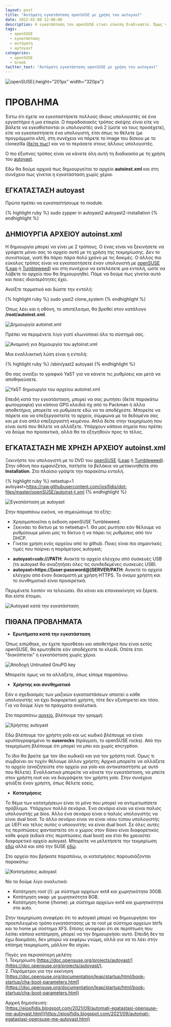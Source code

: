 ```yaml
---
layout: post
title: "Αυτόματη εγκατάσταση openSUSE με χρήση του autoyast"
date: 2022-02-08 12:00:00
description: Η εγκατάσταση του openSUSE είναι εύκολη διαδικασία. Όμως γίνεται ακόμα ευκολότερη με τη χρήση του autoyast. Γίνεται αυτόματα, χωρίς χέρια!!!
tags:
  - openSUSE
  - εγκατάσταση
  - αυτόματη
  - aytoyast
categories:
  - openSUSE
  - Greek
twitter_text: "Αυτόματη εγκατάσταση openSUSE με χρήση του autoyast"
---
```


![openSUSE](/post_images/opensuse/opensuse-logo.png "openSUSE"){:height="201px" width="320px"}

# ΠΡΟΒΛΗΜΑ

Έστω ότι έχετε να εγκαταστήσετε πολλούς ίδιους υπολογιστές σε ένα εργαστήριο ή μια εταιρία. Ο παραδοσιακός τρόπος σκέψης είναι είτε να βάλετε να εγκαθίστανται οι υπολογιστές ανά 2 (ώστε να τους προσέχετε), είτε να εγκαταστήσετε ένα υπολογιστή, έτσι όπως το θέλετε (με προγράμματα κλπ), στη συνέχεια να πάρετε το image του δίσκου με το clonezilla ([δείτε πως](https://eiosifidis.blogspot.com/2009/08/clonezilla.html)) και να το περάσετε στους άλλους υπολογιστές.

Ο πιο έξυπνος τρόπος είναι να κάνετε όλη αυτή τη διαδικασία με τη χρήση του [autoyast](https://doc.opensuse.org/projects/autoyast/).

Εδώ θα δούμε αρχικά πως δημιουργείται το αρχείο **autoinst.xml** και στη συνέχεια πως γίνεται η εγκατάσταση χωρίς χέρια.

## ΕΓΚΑΤΑΣΤΑΣΗ autoyast

Πρώτα πρέπει να εγκαταστήσουμε το module.

{% highlight ruby %}
sudo zypper in autoyast2 autoyast2-installation
{% endhighlight %}

## ΔΗΜΙΟΥΡΓΙΑ ΑΡΧΕΙΟΥ autoinst.xml

Η δημιουργία μπορεί να γίνει με 2 τρόπους. Ο ένας είναι να ξεκινήσετε να γράφετε μόνοι σας το αρχείο αυτό με τη χρήση της τεκμηρίωσης. Δεν το συνιστούμε, γιατί θα πάρει πάρα πολύ χρόνο με τις δοκιμές. Ο άλλος πιο εύκολος τρόπος είναι να εγκαταστήσετε έναν υπολογιστή με [openSUSE](https://www.opensuse.org/) ([Leap](https://get.opensuse.org/leap) ή [Tumbleweed](https://get.opensuse.org/tumbleweed)) και στη συνέχεια να εκτελέσετε μια εντολή, ώστε να λάβετε το αρχείο που θα δημιουργηθεί. Πάμε να δούμε πως γίνεται αυτό και ποιες ιδιαιτερότητες έχει.

Ανοίξτε τερματικό και δώστε την εντολή:

{% highlight ruby %}
sudo yast2 clone_system
{% endhighlight %}

Όπως λέει και η οθόνη, το αποτέλεσμα, θα βρεθεί στον κατάλογο **/root/autoinst.xml**.

![Δημιουργία autoinst.xml](/post_images/opensuse/autoyast/autoinstall-initial.png)

Πρέπει να περιμένετε λίγο γιατί κλωνοποιεί όλο το σύστημά σας.

![Αναμονή για δημιουργία του aytoinst.xml](/post_images/opensuse/autoyast/autoinstall-wait.png)

Μια εναλλακτική λύση είναι η εντολή:

{% highlight ruby %}
/sbin/yast2 autoyast
{% endhighlight %}

Θα σας ανοίξει το γραφικό YaST για να κάνετε τις ρυθμίσεις και μετά να αποθηκεύσετε.

![YaST δημιουργία του αρχείου autoinst.xml](/post_images/opensuse/autoyast/autoyast-gui.png)

Επειδή κατά την εγκατάσταση, μπορεί να σας ρωτήσει (δείτε παρακάτω φωτογραφία) για κάποια GPG κλειδιά πχ από το Packman ή άλλα αποθετήρια, μπορείτε να ρυθμίσετε εδώ να τα αποδέχεστε. Μπορείτε να πάρετε και να επεξεργαστείτε το αρχείο, σύμφωνα με τα δεδομένα σας και με ένα απλό επεξεργαστή κειμένου. Απλά δείτε στην τεκμηρίωση που είναι αυτό που θέλετε να αλλάξετε. Υπάρχουν κάποια σημεία που πρέπει να δούμε πιο προσεκτικά, αλλά θα τα εξηγηθούν προς το τέλος.

## ΕΓΚΑΤΑΣΤΑΣΗ ΜΕ ΧΡΗΣΗ ΑΡΧΕΙΟΥ autoinst.xml

Ξεκινήστε τον υπολογιστή με το DVD του [openSUSE](https://www.opensuse.org/) ([Leap](https://get.opensuse.org/leap) ή [Tumbleweed](https://get.opensuse.org/tumbleweed)). Στην οθόνη που εμφανίζεται, πατήστε τα βελάκια να μετακινηθείτε στο **Installation**. Στο πλαίσιο γράψτε την παρακάτω εντολή.

{% highlight ruby %}
netsetup=1 autoyast=https://raw.githubusercontent.com/iosifidis/dot-files/master/openSUSE/autoinst-t.xml
{% endhighlight %}

![Εγκατάσταση με autoyast](/post_images/opensuse/autoyast/autoyast-install.png)

Στην παραπάνω εικόνα, να σημειώσουμε τα εξής:

- Χρησιμοποιείται η έκδοση openSUSE Tumbleweed.
- Ξεκινάει το δίκτυο με το netsetup=1. Θα μας ρωτήσει εάν θέλουμε να ρυθμίσουμε μόνοι μας το δίκτυο ή να πάρει τις ρυθμίσεις από τον DHCP.
- Γίνεται χρήση ενός αρχείου από το github. Ποιες είναι πιο σημαντικές τιμές που παίρνει η παράμετρος autoyast;

* **autoyast=usb:///PATH**: Ανακτά το αρχείο ελέγχου από συσκευές USB (το autoyast θα αναζητήσει όλες τις συνδεδεμένες συσκευές USB).
* **autoyast=https://[user:password@]SERVER/PATH**: Ανακτά το αρχείο ελέγχου από έναν διακομιστή με χρήση HTTPS. Το όνομα χρήστη και το συνθηματικό είναι προαιρετικά.

Περιμένετε λοιπόν να τελειώσει. Θα κάνει και επανεκκίνηση να ξέρετε. Και είστε έτοιμοι.

![Autoyast κατά την εγκατάσταση](/post_images/opensuse/autoyast/autoyast-installing.png)

## ΠΙΘΑΝΑ ΠΡΟΒΛΗΜΑΤΑ

- **Ερωτήματα κατά την εγκατάσταση**

Όπως ειπώθηκε, αν έχετε προσθέσει και αποθετήρια που είναι εκτός openSUSE, θα ερωτηθείτε εάν αποδέχεστε το κλειδί. Οπότε έτσι "διακόπτεται" η εγκατάσταση χωρίς χέρια.

![Αποδοχή Untrusted GnuPG key](/post_images/opensuse/autoyast/autoyast-untrusted.png)

Μπορείτε όμως να τα αλλάξετε, όπως είπαμε παραπάνω.

- **Χρήστης και συνθηματικό**

Εάν ο σχεδιασμός των μαζικών εγκαταστάσεων απαιτεί ο κάθε υπολογιστής να έχει διαφορετικό χρήστη, τότε δεν εξυπηρετεί και τόσο. Για να δούμε λίγο τα πράγματα αναλυτικά.

Στο παραπάνω [αρχείο](https://github.com/iosifidis/dot-files/blob/master/openSUSE/autoinst-t.xml), βλέπουμε την γραμμή:

![Χρήστης autoyast](/post_images/opensuse/autoyast/autoyast-user.png)

Εδώ βλέπουμε τον χρήστη yolo και ως κωδικό βλέπουμε να είναι κρυπτογραφημένο το **suserocks** (πράγματι, το openSUSE rocks). Από την τεκμηρίωση βλέπουμε ότι μπορεί να μπει και χωρίς encryption.

Το ίδιο θα βρείτε (με τον ίδιο κωδικό) και για τον χρήστη root. Όμως τι συμβαίνει αν τυχόν θέλουμε άλλον χρήστη; Αρχικά μπορείτε να αλλάξετε το αρχείο (αναζητείστε στο αρχείο για yolo και αντικαταστήστε με αυτό που θέλετε). Εναλλακτικά μπορείτε να κάνετε την εγκατάσταση, να μπείτε στον χρήστη root και να διαγράψετε τον χρήστη yolo. Στην συνέχεια φτιάξτε έναν χρήστη, όπως θέλετε εσείς.

- **Κατατμήσεις**

Το θέμα των κατατμήσεων είναι το μόνο που μπορεί να αντιμετωπίσετε πρόβλημα. Υπάρχουν πολλά σενάρια. Ένα σενάριο είναι να είναι παλιός υπολογιστής με bios. Άλλο ένα σενάριο είναι ο παλιός υπολογιστής να είναι dual boot. Το άλλο σενάριο είναι να είναι νέου τύπου υπολογιστής με UEFI και τέλος αυτός ο υποογιστής να είναι dual boot. Σε όλες αυτές τις περιπτώσεις φανταστείτε ότι ο χώρος στον δίσκο είναι διαφορετικός κάθε φορά (ειδικά στις περιπτώσεις dual boot) και έτσι θα χρειαστεί διαφορετικό αρχείο autoyast. Μπορείτε να μελετήσετε την τεκμηρίωση [εδώ](https://doc.opensuse.org/projects/autoyast/#CreateProfile-Partitioning) αλλά και από την SUSE [εδώ](https://documentation.suse.com/sles/15-SP2/html/SLES-all/cha-configuration-installation-options.html#CreateProfile-Partitioning).

Στο αρχείο που βρήκατε παραπάνω, οι κατατμήσεις παρουσιάζονται παρακάτω:

![Κατατμήσεις autoyast](/post_images/opensuse/autoyast/autoyast-partitions.png)

Να τα δούμε λίγο αναλυτικά:

- Κατάτμηση root (/): με σύστημα αρχείων ext4 και χωρητικότητα 30GB.
- Κατάτμηση swap: με χωρητικότητα 8GB.
- Κατάτμηση home (/home): με σύστημα αρχείων ext4 και χωρητικότητα στο auto.

Στην τεκμηρίωση αναφέρει ότι το autoyast μπορεί να δημιουργήσει τον προεπιλεγμένο τρόπο εγκατάστασης με το root με σύστημα αρχείων btrfs και το home με σύστημα XFS. Επίσης αναφέρει ότι σε περίπτωση που λείπει κάποια κατάτμηση, μπορεί να την δημιουργήσει αυτό. Επειδή δεν τα έχω δοκιμάσει, δεν μπορώ να εκφέρω γνώμη, αλλά για να το λέει στην επίσημη τεκμηρίωση, μάλλον θα ισχύει.

Πηγές για περισσότερη μελέτη:  
1\. Τεκμηρίωση [https://doc.opensuse.org/projects/autoyast/](https://doc.opensuse.org/projects/autoyast/).  
2\. Παράμετροι για την εκκίνηση [https://doc.opensuse.org/documentation/leap/startup/html/book-startup/cha-boot-parameters.html](https://doc.opensuse.org/documentation/leap/startup/html/book-startup/cha-boot-parameters.html)

Αρχική δημοσίευση:  
[https://eiosifidis.blogspot.com/2021/09/automati-egatastasi-opensuse-me-autoyast.html](https://eiosifidis.blogspot.com/2021/09/automati-egatastasi-opensuse-me-autoyast.html)
